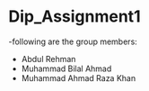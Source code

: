  # Dip_Assignment1
-following are the group members:
- Abdul Rehman
- Muhammad Bilal Ahmad
- Muhammad Ahmad Raza Khan
 
